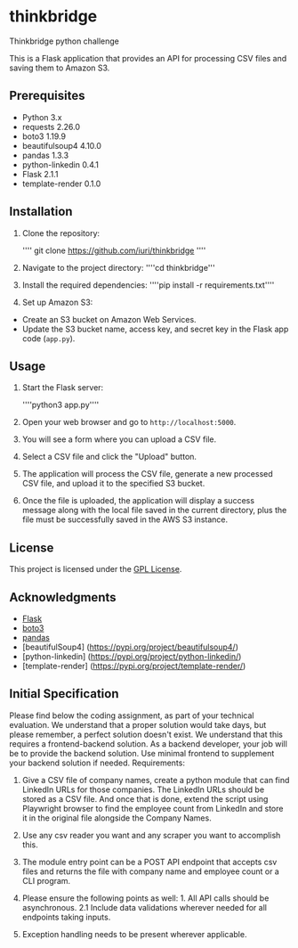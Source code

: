 # thinkbridge
Thinkbridge python challenge

This is a Flask application that provides an API for processing CSV files and saving them to Amazon S3.

## Prerequisites

- Python 3.x
- requests 2.26.0
- boto3 1.19.9
- beautifulsoup4 4.10.0
- pandas 1.3.3
- python-linkedin 0.4.1
- Flask 2.1.1
- template-render 0.1.0
## Installation

1. Clone the repository:

    '''' git  clone https://github.com/iuri/thinkbridge ''''


2. Navigate to the project directory:
    ''''cd thinkbridge'''

3. Install the required dependencies:
    ''''pip install -r requirements.txt''''

4. Set up Amazon S3:

- Create an S3 bucket on Amazon Web Services.
- Update the S3 bucket name, access key, and secret key in the Flask app code (`app.py`).

## Usage

1. Start the Flask server:

    ''''python3 app.py''''




2. Open your web browser and go to `http://localhost:5000`.

3. You will see a form where you can upload a CSV file.

4. Select a CSV file and click the "Upload" button.

5. The application will process the CSV file, generate a new processed CSV file, and upload it to the specified S3 bucket.

6. Once the file is uploaded, the application will display a success message along with the local file saved in the current directory, plus the file must be successfully saved in the AWS S3 instance.

## License

This project is licensed under the [GPL License](LICENSE).

## Acknowledgments

- [Flask](https://flask.palletsprojects.com/)
- [boto3](https://boto3.amazonaws.com/v1/documentation/api/latest/index.html)
- [pandas](https://pandas.pydata.org/)
- [beautifulSoup4] (https://pypi.org/project/beautifulsoup4/)
- [python-linkedin] (https://pypi.org/project/python-linkedin/)
- [template-render] (https://pypi.org/project/template-render/)



## Initial Specification
Please find below the coding assignment, as part of your technical evaluation. We understand that a proper solution would take days, but please remember, a perfect solution doesn't exist.
We understand that this requires a frontend-backend solution. As a backend developer, your job will be to provide the backend solution. Use minimal frontend to supplement your backend solution if needed.
Requirements:
1. Give a CSV file of company names, create a python module that can find LinkedIn URLs for those companies. The LinkedIn URLs should be stored as a CSV file. And once that is done, extend the script using Playwright browser to find the employee count from LinkedIn and store it in the original file alongside the Company Names.
1. Use any csv reader you want and any scraper you want to accomplish this.

2. The module entry point can be a POST API endpoint that accepts csv files and returns the file with company name and employee count or a CLI program.


2. Please ensure the following points as well: 1. All API calls should be asynchronous.
    2.1 Include data validations wherever needed for all endpoints taking
inputs.

3. Exception handling needs to be present wherever applicable.
